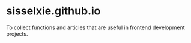 # sisselxie.github.io
To collect functions and articles that are useful in frontend development projects.
